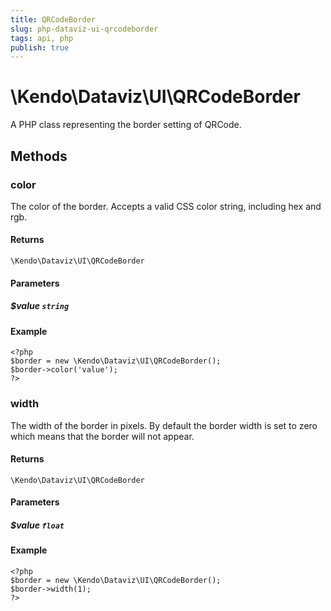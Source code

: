 ```yaml
---
title: QRCodeBorder
slug: php-dataviz-ui-qrcodeborder
tags: api, php
publish: true
---
```


# \Kendo\Dataviz\UI\QRCodeBorder

A PHP class representing the border setting of QRCode.


## Methods

### color
The color of the border. Accepts a valid CSS color string, including hex and rgb.

#### Returns
`\Kendo\Dataviz\UI\QRCodeBorder`

#### Parameters

##### $value `string`



#### Example 
    <?php
    $border = new \Kendo\Dataviz\UI\QRCodeBorder();
    $border->color('value');
    ?>

### width
The width of the border in pixels. By default the border width is set to zero which means that the border will not appear.

#### Returns
`\Kendo\Dataviz\UI\QRCodeBorder`

#### Parameters

##### $value `float`



#### Example 
    <?php
    $border = new \Kendo\Dataviz\UI\QRCodeBorder();
    $border->width(1);
    ?>

 
